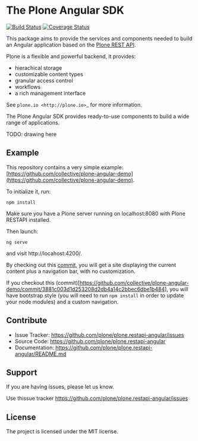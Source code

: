 # The Plone Angular SDK

[![Build Status](https://travis-ci.org/plone/plone.restapi-angular.svg?branch=master)](https://travis-ci.org/plone/plone.restapi-angular)
[![Coverage Status](https://coveralls.io/repos/github/plone/plone.restapi-angular/badge.svg?branch=master)](https://coveralls.io/github/plone/plone.restapi-angular?branch=master)

This package aims to provide the services and components needed to build an Angular application based on the [Plone REST API](http://plonerestapi.readthedocs.io/en/latest/).

Plone is a flexible and powerful backend, it provides:

- hierachical storage
- customizable content types
- granular access control
- workflows
- a rich management interface

See `plone.io <http://plone.io>`_ for more information.

The Plone Angular SDK provides ready-to-use components to build a wide range of applications.

TODO: drawing here

## Example

This repository contains a very simple example: [https://github.com/collective/plone-angular-demo](https://github.com/collective/plone-angular-demo).

To initialize it, run:
```
npm install
```

Make sure you have a Plone server running on localhost:8080 with Plone RESTAPI installed.

Then launch:
```
ng serve
```
and visit http://locahost:4200/.

By checking out this [commit](https://github.com/collective/plone-angular-demo/commit/152068ef3db2362da52e36ae7fe753992dd3bf42), you will get a site displaying the current content plus a navigation bar, with no customization.

If you checkout this (commit)[https://github.com/collective/plone-angular-demo/commit/3881c003d1d253208d2db4a14c2bbec6dbe1b484], you will have bootstrap style (you will need to run `npm install` in order to update your node modules) and a custom navigation.

## Contribute

- Issue Tracker: https://github.com/plone/plone.restapi-angular/issues
- Source Code: https://github.com/plone/plone.restapi-angular
- Documentation: https://github.com/plone/plone.restapi-angular/README.md

## Support

If you are having issues, please let us know.

Use thissue tracker https://github.com/plone/plone.restapi-angular/issues

## License

The project is licensed under the MIT license.